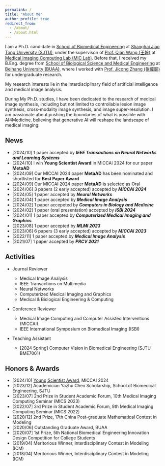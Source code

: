 ```yaml
---
permalink: /
title: "About Me"
author_profile: true
redirect_from: 
  - /about/
  - /about.html
---
```


I am a Ph.D. candidate in [School of Biomedical Engineering](https://en.bme.sjtu.edu.cn/) at [Shanghai Jiao Tong University (SJTU)](https://en.sjtu.edu.cn/), under the supervison of [Prof. Qian Wang (王乾)](https://qianwang.space/) at [Medical Imaging Computing Lab (MIC Lab)](https://mic.sjtu.edu.cn/).
Before that, I received my B.Eng. degree from [School of Biological Science and Medical Engineering](https://bme.buaa.edu.cn/English/Default.aspx) at [Beihang University (BUAA)](https://ev.buaa.edu.cn/), where I worked with [Prof. Jicong Zhang (张冀聪)](https://shi.buaa.edu.cn/zhangjicong/zh_CNen/index.htm) for undergraduate research.

My research interests lie in the interdisciplinary field of artificial intelligence and medical image analysis.
<!-- , for the sake of smart diagnosis and prognosis, individualized therapy planning and tracking, and translational medical studies. -->
During My Ph.D. studies, I have been dedicated to the research of medical image synthesis, including but not limited to controllable lesion image synthesis, cross-modality image synthesis, and image super-resolution.
I am passionate about pushing the boundaries of what is possible with AI4Medicine, believing that generative AI will reshape the landscape of medical imaging.


## News

- \[2024/10\] 1 paper accepted by **_IEEE Transactions on Neural Networks and Learning Systems_**
- \[2024/10\] I win **Young Scientist Award** in MICCAI 2024 for our paper **MetaAD**
- \[2024/09\] Our MICCAI 2024 paper **MetaAD** has been nominated and shortlisted for **Best Paper Award**
- \[2024/09\] Our MICCAI 2024 paper **MetaAD** is selected as Oral 
- \[2024/06\] 3 papers (2 early accepted) accepted by **_MICCAI 2024_** 
- \[2024/05\] 1 paper accepted by **_Neural Networks_**
- \[2024/04\] 1 paper accepted by **_Medical Image Analysis_**
- \[2024/02\] 1 paper accepeted by **_Computers in Biology and Medicine_**
- \[2024/02\] 1 paper (oral presentation) accepted by **_ISBI 2024_**
- \[2024/01\] 1 paper accepted by **_Computerized Medical Imaging and Graphics_**
- \[2023/08\] 1 paper accepted by **_MLMI 2023_**
- \[2023/06\] 6 papers (3 early accepted) accepted by **_MICCAI 2023_**
- \[2022/11\] 1 paper accepted by **_Medical Image Analysis_**
- \[2021/07\] 1 paper accepted by **_PRCV 2021_**


## Activities

- Journal Reviewer
  - Medical Image Analysis
  - IEEE Transactions on Multimedia
  - Neural Networks
  - Computerized Medical Imaging and Graphics
  - Medical & Biological Engineering & Computing

- Conference Reviewer
  - Medical Image Computing and Computer Assisted Interventions (MICCAI)
  - IEEE International Symposium on Biomedical Imaging (ISBI)

- Teaching Assistant
  - \[2024 Spring\] Computer Vision in Biomedical Engineering (SJTU BME7001)


## Honors & Awards

- \[2024/10\] [Young Scientist Award](https://miccai.org/index.php/about-miccai/awards/best-paper-award-and-young-scientist-award/), MICCAI 2024
- \[2023/12\] Academician Yazhu Chen Scholarship, School of Biomedical Engineering, SJTU
- \[2023/07\] 2nd Prize in Student Academic Forum, 10th Medical Imaging Computing Seminar (MICS 2023)
- \[2022/07\] 3rd Prize in Student Academic Forum, 9th Medical Imaging Computing Seminar (MICS 2022)
- \[2020/12\] 2nd Prize, 17th China Post-graduate Mathematical Contest in Modeling
- \[2020/06\]	Outstanding Graduate Award, BUAA
- \[2020/07\] 1st Prize, 5th National Biomedical Engineering Innovation Design Competition for College Students
-	\[2019/04\] Meritorious Winner, Interdisciplinary Contest in Modeling (ICM)
-	\[2018/04\] Meritorious Winner, Interdisciplinary Contest in Modeling (ICM)

